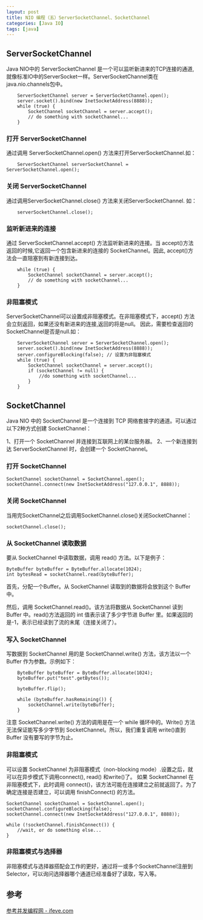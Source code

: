 ```yaml
---
layout: post
title: NIO 编程（五）ServerSocketChannel、SocketChannel
categories: [Java IO]
tags: [java]
---
```


## ServerSocketChannel

Java NIO中的 ServerSocketChannel 是一个可以监听新进来的TCP连接的通道, 就像标准IO中的ServerSocket一样。ServerSocketChannel类在 java.nio.channels包中。

```
	ServerSocketChannel server = ServerSocketChannel.open();
	server.socket().bind(new InetSocketAddress(8888));
	while (true) {
	    SocketChannel socketChannel = server.accept();
	    // do something with socketChannel...
	}
```

### 打开 ServerSocketChannel

通过调用 ServerSocketChannel.open() 方法来打开ServerSocketChannel.如：

```
	ServerSocketChannel serverSocketChannel = ServerSocketChannel.open();

```

### 关闭 ServerSocketChannel

通过调用ServerSocketChannel.close() 方法来关闭ServerSocketChannel. 如：

```
	serverSocketChannel.close();

```

### 监听新进来的连接

通过 ServerSocketChannel.accept() 方法监听新进来的连接。当 accept()方法返回的时候,它返回一个包含新进来的连接的 SocketChannel。因此, accept()方法会一直阻塞到有新连接到达。

```
	while (true) {
	    SocketChannel socketChannel = server.accept();
	    // do something with socketChannel...
	}

```

### 非阻塞模式

ServerSocketChannel可以设置成非阻塞模式。在非阻塞模式下，accept() 方法会立刻返回，如果还没有新进来的连接,返回的将是null。 因此，需要检查返回的SocketChannel是否是null.如：

```
	ServerSocketChannel server = ServerSocketChannel.open();
	server.socket().bind(new InetSocketAddress(8888));
	server.configureBlocking(false); // 设置为非阻塞模式
	while (true) {
	    SocketChannel socketChannel = server.accept();
	    if (socketChannel != null) {
	    	//do something with socketChannel...
		}
	}

```

## SocketChannel

Java NIO 中的 SocketChannel 是一个连接到 TCP 网络套接字的通道。可以通过以下2种方式创建 SocketChannel：

1、打开一个 SocketChannel 并连接到互联网上的某台服务器。
2、一个新连接到达 ServerSocketChannel 时，会创建一个 SocketChannel。

### 打开 SocketChannel

```
SocketChannel socketChannel = SocketChannel.open();             
socketChannel.connect(new InetSocketAddress("127.0.0.1", 8888));

```

### 关闭 SocketChannel

当用完SocketChannel之后调用SocketChannel.close()关闭SocketChannel：

```
socketChannel.close();

```

### 从 SocketChannel 读取数据

要从 SocketChannel 中读取数据，调用 read() 方法。以下是例子：

```
ByteBuffer byteBuffer = ByteBuffer.allocate(1024);
int bytesRead = socketChannel.read(byteBuffer);

```

首先，分配一个Buffer。从 SocketChannel 读取到的数据将会放到这个 Buffer 中。

然后，调用 SocketChannel.read()。该方法将数据从 SocketChannel 读到 Buffer 中。read()方法返回的 int 值表示读了多少字节进 Buffer 里。如果返回的是-1，表示已经读到了流的末尾（连接关闭了）。

### 写入 SocketChannel

写数据到 SocketChannel 用的是 SocketChannel.write() 方法，该方法以一个 Buffer 作为参数。示例如下：

```
	ByteBuffer byteBuffer = ByteBuffer.allocate(1024);
	byteBuffer.put("test".getBytes());

	byteBuffer.flip();

	while (byteBuffer.hasRemaining()) {
	    socketChannel.write(byteBuffer);
	}

```

注意 SocketChannel.write() 方法的调用是在一个 while 循环中的。Write() 方法无法保证能写多少字节到 SocketChannel。所以，我们重复调用 write()直到 Buffer 没有要写的字节为止。

### 非阻塞模式

可以设置 SocketChannel 为非阻塞模式（non-blocking mode）.设置之后，就可以在异步模式下调用connect(), read() 和write()了。
如果 SocketChannel 在非阻塞模式下，此时调用 connect()，该方法可能在连接建立之前就返回了。为了确定连接是否建立，可以调用 finishConnect() 的方法。

```
SocketChannel socketChannel = SocketChannel.open();
socketChannel.configureBlocking(false);
socketChannel.connect(new InetSocketAddress("127.0.0.1", 8888));

while (!socketChannel.finishConnect()) {
    //wait, or do something else...
}

```

### 非阻塞模式与选择器

非阻塞模式与选择器搭配会工作的更好，通过将一或多个SocketChannel注册到Selector，可以询问选择器哪个通道已经准备好了读取，写入等。

## 参考

[参考并发编程网 - ifeve.com](http://ifeve.com/java-nio-all/)
